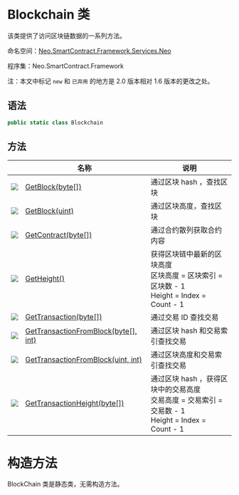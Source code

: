# Blockchain 类

该类提供了访问区块链数据的一系列方法。

命名空间：[Neo.SmartContract.Framework.Services.Neo](../neo.md)

程序集：Neo.SmartContract.Framework

注：本文中标记 `new` 和 ` 已弃用 ` 的地方是 2.0 版本相对 1.6 版本的更改之处。

## 语法

```c#
public static class Blockchain
```

## 方法

|                                                        | 名称                                                         | 说明                                                         |
| ------------------------------------------------------ | ------------------------------------------------------------ | ------------------------------------------------------------ |
| ![](https://i-msdn.sec.s-msft.com/dynimg/IC91302.jpeg) | [GetBlock(byte[])](Blockchain/GetBlock.md)                   | 通过区块 hash ，查找区块                                     |
| ![](https://i-msdn.sec.s-msft.com/dynimg/IC91302.jpeg) | [GetBlock(uint)](Blockchain/GetBlock2.md)                    | 通过区块高度，查找区块                                       |
| ![](https://i-msdn.sec.s-msft.com/dynimg/IC91302.jpeg) | [GetContract(byte[])](Blockchain/GetContract.md)             | 通过合约散列获取合约内容                                     |
| ![](https://i-msdn.sec.s-msft.com/dynimg/IC91302.jpeg) | [GetHeight()](Blockchain/GetHeight.md)                       | 获得区块链中最新的区块高度<br/>区块高度 = 区块索引 = 区块数 - 1<br/>Height = Index = Count - 1 |
| ![](https://i-msdn.sec.s-msft.com/dynimg/IC91302.jpeg) | [GetTransaction(byte[])](Blockchain/GetTransaction.md)       | 通过交易 ID 查找交易                                         |
| ![](https://i-msdn.sec.s-msft.com/dynimg/IC91302.jpeg) | [GetTransactionFromBlock(byte[], int)](Blockchain/GetTransactionFromBlock.md) | 通过区块 hash 和交易索引查找交易                             |
| ![](https://i-msdn.sec.s-msft.com/dynimg/IC91302.jpeg) | [GetTransactionFromBlock(uint, int)](Blockchain/GetTransactionFromBlock2.md) | 通过区块高度和交易索引查找交易                               |
| ![](https://i-msdn.sec.s-msft.com/dynimg/IC91302.jpeg) | [GetTransactionHeight(byte[])](Blockchain/GetTransactionHeight.md) | 通过区块 hash ，获得区块中的交易高度<br/>交易高度 = 交易索引 = 交易数 - 1<br/>Height = Index = Count - 1 |

# 构造方法

BlockChain 类是静态类，无需构造方法。